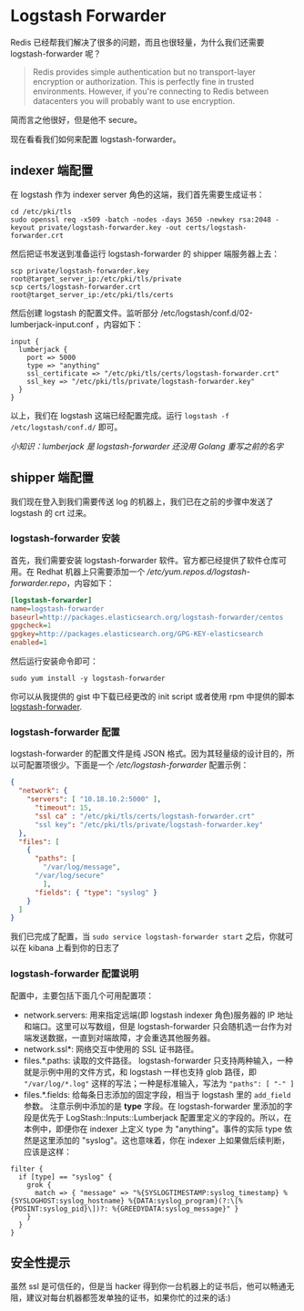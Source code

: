 # Logstash Forwarder

Redis 已经帮我们解决了很多的问题，而且也很轻量，为什么我们还需要 logstash-forwarder 呢？

> Redis provides simple authentication but no transport-layer encryption or authorization. This is perfectly fine in trusted environments. However, if you're connecting to Redis between datacenters you will probably want to use encryption.

简而言之他很好，但是他不 secure。

现在看看我们如何来配置 logstash-forwarder。

## indexer 端配置

在 logstash 作为 indexer server 角色的这端，我们首先需要生成证书：

    cd /etc/pki/tls
    sudo openssl req -x509 -batch -nodes -days 3650 -newkey rsa:2048 -keyout private/logstash-forwarder.key -out certs/logstash-forwarder.crt

然后把证书发送到准备运行 logstash-forwarder 的 shipper 端服务器上去：

    scp private/logstash-forwarder.key root@target_server_ip:/etc/pki/tls/private
    scp certs/logstash-forwarder.crt root@target_server_ip:/etc/pki/tls/certs

然后创建 logstash 的配置文件。监听部分 /etc/logstash/conf.d/02-lumberjack-input.conf ，内容如下：

```
input {
  lumberjack {
    port => 5000
    type => "anything"
    ssl_certificate => "/etc/pki/tls/certs/logstash-forwarder.crt"
    ssl_key => "/etc/pki/tls/private/logstash-forwarder.key"
  }
}
```

以上，我们在 logstash 这端已经配置完成。运行 `logstash -f /etc/logstash/conf.d/` 即可。

*小知识：lumberjack 是 logstash-forwarder 还没用 Golang 重写之前的名字*

## shipper 端配置

我们现在登入到我们需要传送 log 的机器上，我们已在之前的步骤中发送了 logstash 的 crt 过来。

### logstash-forwarder 安装

首先，我们需要安装 logstash-forwarder 软件。官方都已经提供了软件仓库可用。在 Redhat 机器上只需要添加一个 */etc/yum.repos.d/logstash-forwarder.repo*，内容如下：

```ini
[logstash-forwarder]
name=logstash-forwarder
baseurl=http://packages.elasticsearch.org/logstash-forwarder/centos
gpgcheck=1
gpgkey=http://packages.elasticsearch.org/GPG-KEY-elasticsearch
enabled=1
```

然后运行安装命令即可：

    sudo yum install -y logstash-forwarder

你可以从我提供的 gist 中下载已经更改的 init script 或者使用 rpm 中提供的脚本 [logstash-forwader](https://gist.github.com/ae30a4c1a1f342df1274.git).

### logstash-forwarder 配置

logstash-forwarder 的配置文件是纯 JSON 格式。因为其轻量级的设计目的，所以可配置项很少。下面是一个 */etc/logstash-forwarder* 配置示例：

```json
{
  "network": {
    "servers": [ "10.18.10.2:5000" ],
      "timeout": 15,
      "ssl ca" : "/etc/pki/tls/certs/logstash-forwarder.crt"
      "ssl key": "/etc/pki/tls/private/logstash-forwarder.key"
  },
  "files": [
    {
      "paths": [
        "/var/log/message",
      "/var/log/secure"
        ],
      "fields": { "type": "syslog" }
    }
  ]
}
```

我们已完成了配置，当 `sudo service logstash-forwarder start` 之后，你就可以在 kibana 上看到你的日志了

### logstash-forwarder 配置说明

配置中，主要包括下面几个可用配置项：

* network.servers: 用来指定远端(即 logstash indexer 角色)服务器的 IP 地址和端口。这里可以写数组，但是 logstash-forwarder 只会随机选一台作为对端发送数据，一直到对端故障，才会重选其他服务器。
* network.ssl\*: 网络交互中使用的 SSL 证书路径。
* files.\*.paths: 读取的文件路径。
  logstash-forwarder 只支持两种输入，一种就是示例中用的文件方式，和 logstash 一样也支持 glob 路径，即 `"/var/log/*.log"` 这样的写法；一种是标准输入，写法为 `"paths": [ "-" ]`
* files.\*.fields: 给每条日志添加的固定字段，相当于 logstash 里的 `add_field` 参数。
  注意示例中添加的是 **type** 字段。在 logstash-forwarder 里添加的字段是优先于 LogStash::Inputs::Lumberjack 配置里定义的字段的。所以，在本例中，即便你在 indexer 上定义 type 为 "anything"。事件的实际 type 依然是这里添加的 "syslog"。这也意味着，你在 indexer 上如果做后续判断，应该是这样：

```
filter {
  if [type] == "syslog" {
    grok {
      match => { "message" => "%{SYSLOGTIMESTAMP:syslog_timestamp} %{SYSLOGHOST:syslog_hostname} %{DATA:syslog_program}(?:\[%{POSINT:syslog_pid}\])?: %{GREEDYDATA:syslog_message}" }
    }
  }
}
```

## 安全性提示

虽然 ssl 是可信任的，但是当 hacker 得到你一台机器上的证书后，他可以畅通无阻，建议对每台机器都签发单独的证书，如果你忙的过来的话:)
